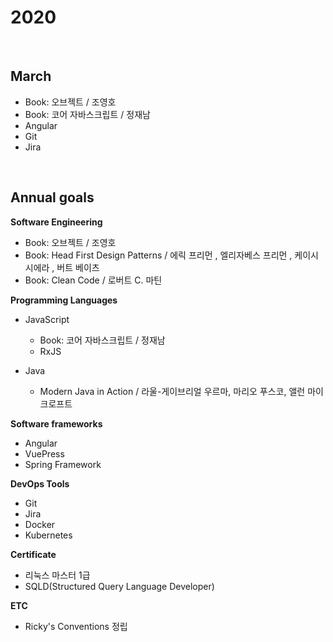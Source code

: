 # 2020

<AssembledByGimunLee/>

<br/>

## March

- Book: 오브젝트 / 조영호
- Book: 코어 자바스크립트 / 정재남
- Angular
- Git
- Jira

<br/>

## Annual goals

**Software Engineering**

- Book: 오브젝트 / 조영호
- Book: Head First Design Patterns / 에릭 프리먼 , 엘리자베스 프리먼 , 케이시 시에라 , 버트 베이츠
- Book: Clean Code / 로버트 C. 마틴

**Programming Languages**

- JavaScript
  - Book: 코어 자바스크립트 / 정재남
  - RxJS

- Java
  - Modern Java in Action / 라울-게이브리얼 우르마, 마리오 푸스코, 앨런 마이크로프트

**Software frameworks**

- Angular
- VuePress
- Spring Framework

**DevOps Tools**

- Git
- Jira
- Docker
- Kubernetes

**Certificate**

- 리눅스 마스터 1급
- SQLD(Structured Query Language Developer)

**ETC**

- Ricky's Conventions 정립

